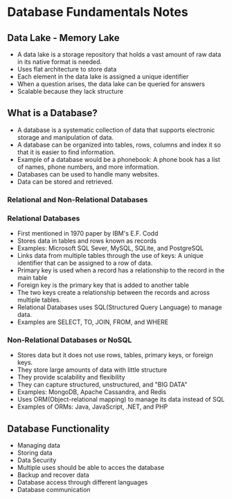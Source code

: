 # Database Fundamentals Notes
## Data Lake - Memory Lake
* A data lake is a storage repository that holds a vast amount of raw data in its native format is needed.
* Uses flat architecture to store data
* Each element in the data lake is assigned a unique identifier 
* When a question arises, the data lake can be queried for answers
* Scalable because they lack structure

## What is a Database?
* A database is a systematic collection of data that supports electronic storage and manipulation of data.
* A database can be organized into tables, rows, columns and index it so that it is easier to find information.
* Example of a database would be a phonebook: A phone book has a list of names, phone numbers, and more information. 
* Databases can be used to handle many websites.
* Data can be stored and retrieved.

### Relational and Non-Relational Databases

### Relational Databases
 * First mentioned in 1970 paper by IBM's E.F. Codd
 * Stores data in tables and rows known as records
 * Examples: Microsoft SQL Sever, MySQL, SQLite, and PostgreSQL
 * Links data from multiple tables through the use of keys: A unique identifier that can be assigned to a row of data.
 * Primary key is used when a record has a relationship to the record in the main table
 * Foreign key is the primary key that is added to another table
 * The two keys create a relationship between the records and across multiple tables.
 * Relational Databases uses SQL(Structured Query Language) to manage data. 
 * Examples are SELECT, TO, JOIN, FROM, and WHERE
 
### Non-Relational Databases or NoSQL
 * Stores data but it does not use rows, tables, primary keys, or foreign keys.
 * They store large amounts of data with little structure
 * They provide scalability and flexibility 
 * They can capture structured, unstructured, and "BIG DATA"
 * Examples: MongoDB, Apache Cassandra, and Redis
 * Uses ORM(Object-relational mapping) to manage its data instead of SQL
 * Examples of ORMs: Java, JavaScript, .NET, and PHP

## Database Functionality 
 * Managing data
 * Storing data
 * Data Security
 * Multiple uses should be able to acces the database
 * Backup and recover data
 * Database access through different languages
 * Database communication
